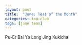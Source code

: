 ```yaml
---
layout: post
title:  "June: Teas of the Month"
categories: tea-club
tags: [june teas]
---
```


Pu-Er Bai Ya
Long Jing
Kukicha

